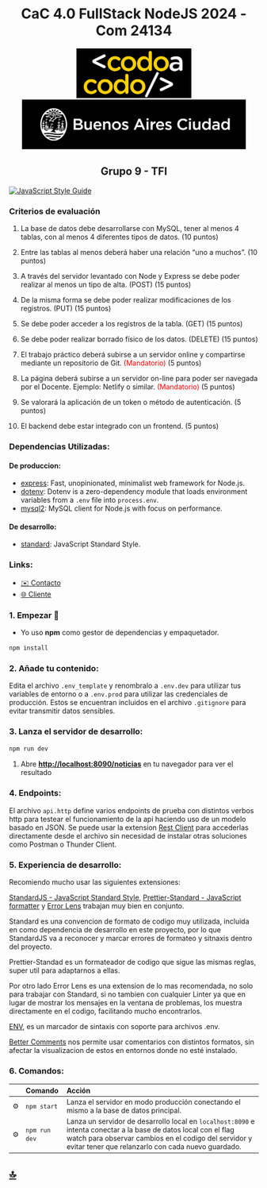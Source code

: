 <div id="top" align="center">
    <h1>CaC 4.0 FullStack NodeJS 2024 - Com 24134</h1>
    <img alt="bac logo" src="./readme/logo-CAC.png" height="100px" />
    <img alt="cac logo" src="./readme/bac.png" height="100px" />  
        <h2>Grupo 9 - TFI</h2>
</div>

[![JavaScript Style Guide](https://img.shields.io/badge/code_style-standard-brightgreen.svg)](https://standardjs.com)

### Criterios de evaluación

1. La base de datos debe desarrollarse con MySQL, tener al menos
   4 tablas, con al menos 4 diferentes tipos de datos. (10 puntos)

2. Entre las tablas al menos deberá haber una relación “uno a
   muchos”. (10 puntos)

3. A través del servidor levantado con Node y Express se debe poder
   realizar al menos un tipo de alta. (POST) (15 puntos)

4. De la misma forma se debe poder realizar modificaciones de los
   registros. (PUT) (15 puntos)

5. Se debe poder acceder a los registros de la tabla. (GET) (15 puntos)

6. Se debe poder realizar borrado físico de los datos. (DELETE) (15 puntos)

7. El trabajo práctico deberá subirse a un servidor online y
   compartirse mediante un repositorio de Git. <font color='red'>(Mandatorio)</font>
   (5 puntos)

8. La página deberá subirse a un servidor on-line para poder
   ser navegada por el Docente. Ejemplo: Netlify o similar.
   <font color='red'>(Mandatorio)</font>
   (5 puntos)

9. Se valorará la aplicación de un token o método de
   autenticación. (5 puntos)

10. El backend debe estar integrado con un frontend. (5 puntos)

### Dependencias Utilizadas:

#### De produccion:

- [express](https://www.npmjs.com/package/express): Fast, unopinionated, minimalist web framework for Node.js.
- [dotenv](https://www.npmjs.com/package/dotenv): Dotenv is a zero-dependency module that loads environment variables from a `.env` file into `process.env`.
- [mysql2](https://www.npmjs.com/package/mysql2): MySQL client for Node.js with focus on performance.

#### De desarrollo:

- [standard](https://www.npmjs.com/package/standard): JavaScript Standard Style.

### Links:

- [✉️ Contacto](mailto:mati.pretz+dev@googlemail.com?subject=[G9N])
- [🌐 Cliente](https://grupo9.vercel.app/)

### 1. Empezar 🚀

- Yo uso **npm** como gestor de dependencias y empaquetador.

```bash
npm install
```

### 2. Añade tu contenido:

Edita el archivo `.env_template` y renombralo a `.env.dev` para utilizar tus variables de entorno o a `.env.prod` para utilizar las credenciales de producción. Estos se encuentran incluidos en el archivo `.gitignore` para evitar transmitir datos sensibles.

### 3. Lanza el servidor de desarrollo:

```bash
npm run dev
```

1. Abre [**http://localhost:8090/noticias**](http://localhost:8090/noticias) en tu navegador para ver el resultado

### 4. Endpoints:

El archivo `api.http` define varios endpoints de prueba con distintos verbos http para testear el funcionamiento de la api haciendo uso de un modelo basado en JSON.
Se puede usar la extension [Rest Client](https://marketplace.visualstudio.com/items?itemName=humao.rest-client) para accederlas directamente desde el archivo sin necesidad de instalar otras soluciones como Postman o Thunder Client.

### 5. Experiencia de desarrollo:

Recomiendo mucho usar las siguientes extensiones:

[StandardJS - JavaScript Standard Style](https://marketplace.visualstudio.com/items?itemName=standard.vscode-standard), [Prettier-Standard - JavaScript formatter](https://marketplace.visualstudio.com/items?itemName=numso.prettier-standard-vscode) y [Error Lens](https://marketplace.visualstudio.com/items?itemName=usernamehw.errorlens) trabajan muy bien en conjunto.

Standard es una convencion de formato de codigo muy utilizada, incluida en como dependencia de desarrollo en este proyecto, por lo que StandardJS va a reconocer y marcar errores de formateo y sitnaxis dentro del proyecto.

Prettier-Standad es un formateador de codigo que sigue las mismas reglas, super util para adaptarnos a ellas.

Por otro lado Error Lens es una extension de lo mas recomendada, no solo para trabajar con Standard, si no tambien con cualquier Linter ya que en lugar de mostrar los mensajes en la ventana de problemas, los muestra directamente en el codigo, facilitando mucho encontrarlos.

[ENV](https://marketplace.visualstudio.com/items?itemName=IronGeek.vscode-env), es un marcador de sintaxis con soporte para archivos .env.

[Better Comments](hthttps://marketplace.visualstudio.com/items?itemName=aaron-bond.better-comments) nos permite usar comentarios con distintos formatos, sin afectar la visualizacion de estos en entornos donde no esté instalado.

### 6. Comandos:

|     | Comando        | Acción                                                                                                                                                                                                                         |
| :-- | :------------  | :----------------------------------------------------------------------------------------------------------------------------------------------------------------------------------------------------------------------------- |
| ⚙️   | `npm start`    | Lanza el servidor en modo producción conectando el mismo a la base de datos principal.                                                                                                                                         |
| ⚙️   | `npm run dev`  | Lanza un servidor de desarrollo local en `localhost:8090` e intenta conectar a la base de datos local con el flag watch para observar cambios en el codigo del servidor y evitar tener que relanzarlo con cada nuevo guardado. |
  
## [🔝](#top)
